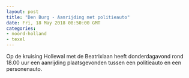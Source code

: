 ```yaml
---
layout: post
title: "Den Burg - Aanrijding met politieauto"
date: Fri, 18 May 2018 08:50:00 GMT
categories: 
- noord-holland 
- texel 
---
```


Op de kruising Hollewal met de Beatrixlaan heeft donderdagavond rond 18.00 uur een aanrijding plaatsgevonden tussen een politieauto en een personenauto.
